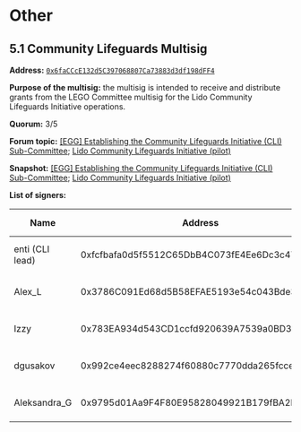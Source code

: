 # Other

## 5.1 Community Lifeguards Multisig

**Address:** [`0x6faCCcE132d5C397068807Ca73883d3df198dFF4`](https://app.safe.global/home?safe=eth:0x6faCCcE132d5C397068807Ca73883d3df198dFF4)

**Purpose of the multisig:** the multisig is intended to receive and distribute grants from the LEGO Committee multisig for the Lido Community Lifeguards Initiative operations.

**Quorum:** 3/5

**Forum topic:** [[EGG] Establishing the Community Lifeguards Initiative (CLI) Sub-Committee](https://research.lido.fi/t/egg-establishing-the-community-lifeguards-initiative-cli-sub-committee/7527); [Lido Community Lifeguards Initiative (pilot)](https://research.lido.fi/t/lido-community-lifeguards-initiative/4678)

**Snapshot:** [[EGG] Establishing the Community Lifeguards Initiative (CLI) Sub-Committee](https://snapshot.org/#/lido-snapshot.eth/proposal/0x93e5ae25e42308ba73f4010366e78e37eadbba16ed41c853f9f99c2006de64e4); [Lido Community Lifeguards Initiative (pilot)](https://snapshot.org/#/lido-snapshot.eth/proposal/0xf36f00fb44644a24fb75889b5f92496b7f36eef70185bcff5b7ecfa2a781db6f)

**List of signers:**

| Name | Address | Verification | Public verification |
| --- | --- | --- | --- |
| enti (CLI lead) | 0xfcfbafa0d5f5512C65DbB4C073fE4Ee6Dc3c4779 | https://etherscan.io/verifySig/41824 | [Research forum message](https://research.lido.fi/t/egg-establishing-the-community-lifeguards-initiative-cli-sub-committee/7527/14) |
| Alex_L | 0x3786C091Ed68d5B58EFAE5193e54c043Bde3b8f6 | https://etherscan.io/verifySig/253889 | [Research forum message](https://research.lido.fi/t/egg-establishing-the-community-lifeguards-initiative-cli-sub-committee/7527/12) |
| Izzy | 0x783EA934d543CD1ccfd920639A7539a0BD3895e2 | https://etherscan.io/verifySig/253890 | [Research forum message](https://research.lido.fi/t/egg-establishing-the-community-lifeguards-initiative-cli-sub-committee/7527/13) |
| dgusakov | 0x992ce4eec8288274f60880c7770dda265fcce610 | https://etherscan.io/verifySig/253349 | [Research forum message](https://research.lido.fi/t/egg-establishing-the-community-lifeguards-initiative-cli-sub-committee/7527/10) |
| Aleksandra_G | 0x9795d01Aa9F4F80E95828049921B179fBA2Fe6b5 | https://etherscan.io/verifySig/253841 | [Research forum message](https://research.lido.fi/t/egg-establishing-the-community-lifeguards-initiative-cli-sub-committee/7527/11) |
